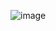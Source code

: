 ![image](https://user-images.githubusercontent.com/83855603/176357163-3a3595ed-0588-462a-a935-e3546aa7fbcb.png)
